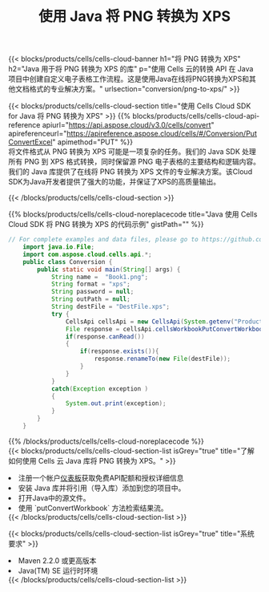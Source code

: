 ﻿---
title: 使用 Java 将 PNG 转换为 XPS
description: 利用Aspose.Cells Cloud SDK for Java将PNG格式文件转换为XPS格式文件。
kwords: Excel, Convert PNG to XPS, REST, Java
howto: How to convert PNG to XPS using Aspose.Cells Cloud Java library.
---
{{< blocks/products/cells/cells-cloud-banner h1="将 PNG 转换为 XPS" h2="Java 用于将 PNG 转换为 XPS 的库" p="使用 Cells 云的转换 API 在 Java 项目中创建自定义电子表格工作流程。这是使用Java在线将PNG转换为XPS和其他文档格式的专业解决方案。" urlsection="conversion/png-to-xps/" >}}

{{< blocks/products/cells/cells-cloud-section title="使用 Cells Cloud SDK for Java 将 PNG 转换为 XPS" >}}
{{% blocks/products/cells/cells-cloud-api-reference apiurl="https://api.aspose.cloud/v3.0/cells/convert" apireferenceurl="https://apireference.aspose.cloud/cells/#/Conversion/PutConvertExcel" apimethod="PUT" %}}
<br/>
将文件格式从 PNG 转换为 XPS 可能是一项复杂的任务。我们的 Java SDK 处理所有 PNG 到 XPS 格式转换，同时保留源 PNG 电子表格的主要结构和逻辑内容。我们的 Java 库提供了在线将 PNG 转换为 XPS 文件的专业解决方案。该Cloud SDK为Java开发者提供了强大的功能，并保证了XPS的高质量输出。

{{< /blocks/products/cells/cells-cloud-section >}}

{{% blocks/products/cells/cells-cloud-noreplacecode title="Java 使用 Cells Cloud SDK 将 PNG 转换为 XPS 的代码示例" gistPath="" %}}
 
```java
// For complete examples and data files, please go to https://github.com/aspose-cells-cloud/aspose-cells-cloud-java/
    import java.io.File;
    import com.aspose.cloud.cells.api.*;
    public class Conversion {
        public static void main(String[] args) {
            String name =  "Book1.png";
            String format = "xps";
            String password = null;
            String outPath = null;
            String destFile = "DestFile.xps";
            try {
                CellsApi cellsApi = new CellsApi(System.getenv("ProductClientId"), System.getenv("ProductClientSecret"));
                File response = cellsApi.cellsWorkbookPutConvertWorkbook(new File(name), format, password, outPath, null,null);            
                if(response.canRead())
                {
                    if(response.exists()){
                        response.renameTo(new File(destFile));
                    }                
                }
            }
            catch(Exception exception )
            {
                System.out.print(exception);
            }
        }
    }
```
 
{{% /blocks/products/cells/cells-cloud-noreplacecode %}}
<br/>
{{< blocks/products/cells/cells-cloud-section-list isGrey="true" title="了解如何使用 Cells 云 Java 库将 PNG 转换为 XPS。" >}}
<li>注册一个帐户<a href="https://dashboard.aspose.cloud/">仪表板</a>获取免费API配额和授权详细信息</li>
<li>安装 Java 库并将引用（导入库）添加到您的项目中。</li>
<li>打开Java中的源文件。</li>
<li>使用 `putConvertWorkbook` 方法检索结果流。</li>
{{< /blocks/products/cells/cells-cloud-section-list >}}

{{< blocks/products/cells/cells-cloud-section-list isGrey="true" title="系统要求" >}}
<li>Maven 2.2.0 或更高版本</li>
<li>Java(TM) SE 运行时环境</li>
{{< /blocks/products/cells/cells-cloud-section-list >}}
